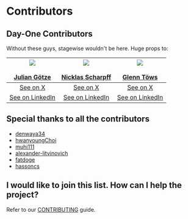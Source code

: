 # Contributors

## Day-One Contributors

Without these guys, stagewise wouldn't be here. Huge props to:


| <center><img src="https://github.com/juliangoetze.png?size=80" /></center><br/><center>[Julian Götze](https://github.com/juliangoetze)</center> | <center><img src="https://github.com/xn1cklas.png?size=80" /></center><br/><center>[Nicklas Scharpff](https://github.com/xn1cklas)</center> | <center><img src="https://github.com/glenntws.png?size=80" /></center><br/><center>[Glenn Töws](https://github.com/glenntws)</center> |
| ------------ | ---------------- | ---------- |
| <center>[See on X](https://x.com/goetzejulian)</center> | <center>[See on X](https://x.com/xn1cklas)</center> | <center>[See on X](https://x.com/glenntoews)</center> |
| <center>[See on LinkedIn](https://www.linkedin.com/in/juliangoetze/)</center> | <center>[See on LinkedIn](https://www.linkedin.com/in/nicklas-scharpff/)</center> | <center>[See on LinkedIn](https://www.linkedin.com/in/glenntws/)</center> |


## Special thanks to all the contributors

- [denwaya34](https://github.com/denwaya34)
- [hwanyoungChoi](https://github.com/hwanyoungChoi)
- [muhi111](https://github.com/muhi111)
- [alexander-litvinovich](https://github.com/alexander-litvinovich)
- [fatdoge](https://github.com/fatdoge)
- [hassoncs](https://github.com/hassoncs)

## I would like to join this list. How can I help the project?

Refer to our [CONTRIBUTING](CONTRIBUTING.md) guide.